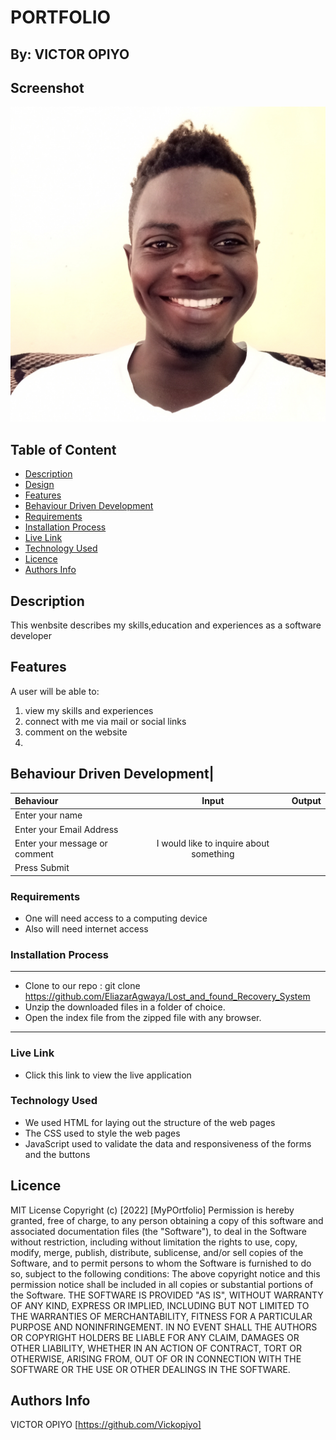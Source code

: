 # PORTFOLIO

## By: VICTOR OPIYO
## Screenshot
 ![image](./Images/me.jpg)
 ## Table of Content
 - [Description](#description)
 - [Design](#Design)
 - [Features](#features)
 - [Behaviour Driven Development](#Behaviour-Driven-Development)
 - [Requirements](#requirements)
 - [Installation Process](#installation-Process)
 - [Live Link](#Live-Link)
 - [Technology  Used](#technology-Used)
 - [Licence](#licence)
 - [Authors Info](#Authors-Info)
 ## Description
 This wenbsite describes my skills,education and experiences as a software developer



## Features
A user will be able to:
1. view my skills and experiences
2. connect with me via mail or social links
3. comment on the website
4. 

## Behaviour Driven Development|
| Behaviour      | Input        | Output       |
| :------------- | :----------: | -----------: |
|  Enter your name  |   |     |
| Enter your Email Address  |  |   |
| Enter your message or comment   |  I would like to inquire about something     |     |
| Press Submit|     | |

 ###  Requirements
 * One will need access to a computing device
 * Also will need internet access
 ### Installation Process
 ****
* Clone to our repo : git clone https://github.com/EliazarAgwaya/Lost_and_found_Recovery_System
* Unzip the downloaded files in a folder of choice.
* Open the index file from the zipped file with any browser.
 ****
### Live Link[](https://vickopiyo.github.io/My-Personal-website/)
- Click this link to view the live application 
### Technology  Used
* We used HTML for laying out the structure of the web pages
* The CSS used to style the web pages
* JavaScript used to validate the data and responsiveness of the forms and the buttons

## Licence
MIT License
Copyright (c) [2022] [MyPOrtfolio]
Permission is hereby granted, free of charge, to any person obtaining a copy
of this software and associated documentation files (the "Software"), to deal
in the Software without restriction, including without limitation the rights
to use, copy, modify, merge, publish, distribute, sublicense, and/or sell
copies of the Software, and to permit persons to whom the Software is
furnished to do so, subject to the following conditions:
The above copyright notice and this permission notice shall be included in all
copies or substantial portions of the Software.
THE SOFTWARE IS PROVIDED "AS IS", WITHOUT WARRANTY OF ANY KIND, EXPRESS OR
IMPLIED, INCLUDING BUT NOT LIMITED TO THE WARRANTIES OF MERCHANTABILITY,
FITNESS FOR A PARTICULAR PURPOSE AND NONINFRINGEMENT. IN NO EVENT SHALL THE
AUTHORS OR COPYRIGHT HOLDERS BE LIABLE FOR ANY CLAIM, DAMAGES OR OTHER
LIABILITY, WHETHER IN AN ACTION OF CONTRACT, TORT OR OTHERWISE, ARISING FROM,
OUT OF OR IN CONNECTION WITH THE SOFTWARE OR THE USE OR OTHER DEALINGS IN THE
SOFTWARE.

## Authors Info

VICTOR OPIYO [https://github.com/Vickopiyo]